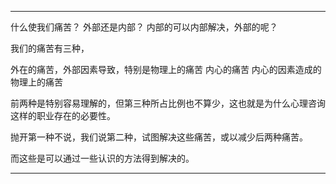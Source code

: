 


****

什么使我们痛苦？
外部还是内部？
内部的可以内部解决，外部的呢？


我们的痛苦有三种，

外在的痛苦，外部因素导致，特别是物理上的痛苦
内心的痛苦
内心的因素造成的物理上的痛苦

前两种是特别容易理解的，但第三种所占比例也不算少，这也就是为什么心理咨询这样的职业存在的必要性。

抛开第一种不说，我们说第二种，试图解决这些痛苦，或以减少后两种痛苦。

而这些是可以通过一些认识的方法得到解决的。

*************
